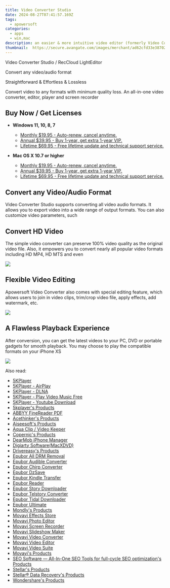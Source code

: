 ```yaml
---
title: Video Converter Studio
date: 2024-08-27T07:41:57.169Z
tags: 
  - apowersoft
categories: 
  - apps
  - win,mac
description: an easier & more intuitive video editor (formerly Video Converter Studio)
thumbnail: 	https://secure.avangate.com/images/merchant/ad62cfd33e3870262d6bf5331c1f13b0/products/3_video-convert-box.png
---
```


Video Converter Studio / RecCloud LightEditor

Convert any video/audio format

Straightforward & Effortless & Lossless

Convert video to any formats with minimum quality loss. An all-in-one video converter, editor, player and screen recorder

## Buy Now / Get Licenses

- **Windows 11, 10, 8, 7**
  - [Monthly $19.95 - Auto-renew, cancel anytime.](https://secure.2checkout.com/order/checkout.php?PRODS=4716913&QTY=1&AFFILIATE=108875&CART=1)
  - [Annual $39.95 - Buy 1-year, get extra 1-year VIP.](https://secure.2checkout.com/order/checkout.php?PRODS=4708602&QTY=1&AFFILIATE=108875&CART=1)
  - [Lifetime $69.95 - Free lifetime update and technical support service.](https://secure.2checkout.com/order/checkout.php?PRODS=4708603&QTY=1&AFFILIATE=108875&CART=1)

- **Mac OS X 10.7 or higher**
  - [Monthly $19.95 - Auto-renew, cancel anytime.](https://secure.2checkout.com/order/checkout.php?PRODS=4716913&QTY=1&AFFILIATE=108875&CART=1)
  - [Annual $39.95 - Buy 1-year, get extra 1-year VIP.](https://secure.2checkout.com/order/checkout.php?PRODS=4708602&QTY=1&AFFILIATE=108875&CART=1)
  - [Lifetime $69.95 - Free lifetime update and technical support service.](https://secure.2checkout.com/order/checkout.php?PRODS=4708603&QTY=1&AFFILIATE=108875&CART=1)



## Convert any Video/Audio Format

Video Converter Studio supports converting all video audio formats. It allows you to export video into a wide range of output formats. You can also customize video parameters, such

## Convert HD Video

The simple video converter can preserve 100% video quality as the original video file. Also, it empowers you to convert nearly all popular video formats including HD MP4, HD MTS and even

![](https://qncdn.aoscdn.com/projects/apowersoft-refactor/assets/img/hd-bg.015a5926.jpg)

## Flexible Video Editing

Apowersoft Video Converter also comes with special editing feature, which allows users to join in video clips, trim/crop video file, apply effects, add watermark, etc.

![](https://qncdn.aoscdn.com/projects/apowersoft-refactor/assets/img/edit-bg.0aa8fe10.jpg)

## A Flawless Playback Experience

After conversion, you can get the latest videos to your PC, DVD or portable gadgets for smooth playback. You may choose to play the compatible formats on your iPhone XS

![](https://qncdn.aoscdn.com/projects/apowersoft-refactor/assets/img/exp-bg.9a3368ca.jpg)


<span class="atpl-alsoreadstyle">Also read:</span>
<div><ul>
<li><a href="https://tools.techidaily.com/5kplayer/5k-player/"><u>5KPlayer</u></a></li>
<li><a href="https://tools.techidaily.com/5kplayer/airplay/"><u>5KPlayer - AirPlay</u></a></li>
<li><a href="https://tools.techidaily.com/5kplayer/dlna/"><u>5KPlayer - DLNA</u></a></li>
<li><a href="https://tools.techidaily.com/5kplayer/video-music-player/"><u>5KPlayer - Play Video Music Free</u></a></li>
<li><a href="https://tools.techidaily.com/5kplayer/youtube-download/"><u>5KPlayer - Youtube Download</u></a></li>
<li><a href="https://tools.techidaily.com/5kplayer/products/"><u>5kplayer's Products</u></a></li>
<li><a href="https://tools.techidaily.com/abbyy/products/"><u>ABBYY FineReader PDF</u></a></li>
<li><a href="https://tools.techidaily.com/acethinker/products/"><u>Acethinker's Products</u></a></li>
<li><a href="https://tools.techidaily.com/aiseesoft/products/"><u>Aiseesoft's Products</u></a></li>
<li><a href="https://tools.techidaily.com/acethinker/aquaclip-downloader/"><u>Aqua Clip / Video Keeper</u></a></li>
<li><a href="https://tools.techidaily.com/copernic/products/"><u>Copernic's Products</u></a></li>
<li><a href="https://tools.techidaily.com/5kplayer/iphone-manager/"><u>DearMob iPhone Manager</u></a></li>
<li><a href="https://tools.techidaily.com/macxdvd/products/"><u>Digiarty Software(MacXDVD)</u></a></li>
<li><a href="https://tools.techidaily.com/drivereasy/products/"><u>Drivereasy's Products</u></a></li>
<li><a href="https://tools.techidaily.com/epubor/drm-removal-tools/"><u>Epubor All DRM Removal</u></a></li>
<li><a href="https://tools.techidaily.com/epubor/audible-converter/"><u>Epubor Audible Converter</u></a></li>
<li><a href="https://tools.techidaily.com/epubor/chirp-converter/"><u>Epubor Chirp Converter</u></a></li>
<li><a href="https://tools.techidaily.com/epubor/dzsave/"><u>Epubor DzSave</u></a></li>
<li><a href="https://tools.techidaily.com/epubor/transfer/"><u>Epubor Kindle Transfer</u></a></li>
<li><a href="https://tools.techidaily.com/epubor/reader/"><u>Epubor Reader</u></a></li>
<li><a href="https://tools.techidaily.com/epubor/story-downloader/"><u>Epubor Story Downloader</u></a></li>
<li><a href="https://tools.techidaily.com/epubor/telstory-converter/"><u>Epubor Telstory Converter</u></a></li>
<li><a href="https://tools.techidaily.com/epubor/tidal-downloader/"><u>Epubor Tidal Downloader</u></a></li>
<li><a href="https://tools.techidaily.com/epubor/ultimate/"><u>Epubor Ultimate</u></a></li>
<li><a href="https://tools.techidaily.com/mondly/products/"><u>Mondly's Products</u></a></li>
<li><a href="https://tools.techidaily.com/movavi/effects-store/"><u>Movavi Effects Store</u></a></li>
<li><a href="https://tools.techidaily.com/movavi/photo-editor/"><u>Movavi Photo Editor</u></a></li>
<li><a href="https://tools.techidaily.com/movavi/screen-recorder/"><u>Movavi Screen Recorder</u></a></li>
<li><a href="https://tools.techidaily.com/movavi/slideshow-maker/"><u>Movavi Slideshow Maker</u></a></li>
<li><a href="https://tools.techidaily.com/movavi/video-converter/"><u>Movavi Video Converter</u></a></li>
<li><a href="https://tools.techidaily.com/movavi/video-editor/"><u>Movavi Video Editor</u></a></li>
<li><a href="https://tools.techidaily.com/movavi/video-suite/"><u>Movavi Video Suite</u></a></li>
<li><a href="https://tools.techidaily.com/movavi/products/"><u>Movavi's Products</u></a></li>
<li><a href="https://tools.techidaily.com/link-assistant/products/"><u>SEO Software — All-In-One SEO Tools for full-cycle SEO optimization's Products</u></a></li>
<li><a href="https://tools.techidaily.com/stellarinfo/products/"><u>Stellar's Products</u></a></li>
<li><a href="https://tools.techidaily.com/stellardata-recovery/products/"><u>Stellar® Data Recovery's Products</u></a></li>
<li><a href="https://tools.techidaily.com/wondershare/products/"><u>Wondershare's Products</u></a></li>
</ul></div>

<ins class="adsbygoogle"
      style="display:block"
      data-ad-client="ca-pub-7571918770474297"
      data-ad-slot="8358498916"
      data-ad-format="auto"
      data-full-width-responsive="true"></ins>